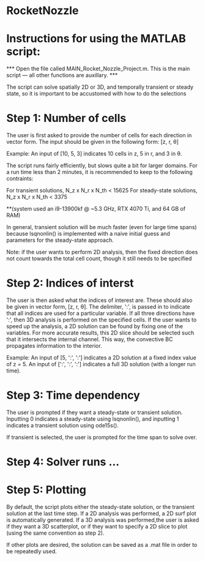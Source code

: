 # RocketNozzle

# Instructions for using the MATLAB script:
*** Open the file called MAIN_Rocket_Nozzle_Project.m. This is the main
script — all other functions are auxillary. ***

The script can solve spatially 2D or 3D, and temporally transient or
steady state, so it is important to be accustomed with how to do 
the selections

# Step 1: Number of cells
The user is first asked to provide the number of cells for each
direction in vector form. The input should be given in the following
form: [z, r, θ]

Example:
An input of [10, 5, 3] indicates 10 cells in z, 5 in r, and 3 in θ.

The script runs fairly efficiently, but slows quite a bit for larger
domains. For a run time less than 2 minutes, it is recommended to keep to
the following contraints:

For transient solutions, N_z x N_r x N_th < 15625
For steady-state solutions, N_z x N_r x N_th < 3375

**(system used an i9-13900kf @ ~5.3 GHz, RTX 4070 Ti, and 64 GB of RAM)

In general, transient solution will be much faster (even for large time
spans) because lsqnonlin() is implemented with a naive initial guess and
parameters for the steady-state approach.

Note: if the user wants to perform 2D analysis, then the fixed direction
does not count towards the total cell count, though it still needs to be
specified

# Step 2: Indices of interst
The user is then asked what the indices of interest are. These should
also be given in vector form, [z, r, θ]. The delimiter, ':', is passed in
to indicate that all indices are used for a particular variable. If all
three directions have ':', then 3D analysis is performed on the specified
cells. If the user wants to speed up the analysis, a 2D solution can be
found by fixing one of the variables. For more accurate results, this 2D
slice should be selected such that it intersects the internal channel.
This way, the convective BC propagates information to the interior.

Example:
An input of [5, ':', ':'] indicates a 2D solution at a fixed index value 
of z = 5. An input of [':', ':', ':'] indicates a full 3D solution (with
a longer run time).

# Step 3: Time dependency
The user is prompted if they want a steady-state or transient solution.
Inputting 0 indicates a steady-state using lsqnonlin(), and inputting 1
indicates a transient solution using ode15s().

If transient is selected, the user is prompted for the time span to solve
over.

# Step 4: Solver runs ...

# Step 5: Plotting
By default, the script plots either the steady-state solution, or the
transient solution at the last time step. If a 2D analysis was performed,
a 2D surf plot is automatically generated. If a 3D analysis was 
performed,the user is asked if they want a 3D scatterplot, or if they 
want to specify a 2D slice to plot (using the same convention as step 2).

If other plots are desired, the solution can be saved as a .mat file in
order to be repeatedly used.

